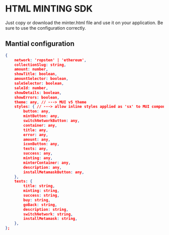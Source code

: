 # HTML MINTING SDK

Just copy or download the minter.html file and use it on your application. Be sure to use the configuration correctly.

## Mantial configuration

```json
{
    network: 'ropsten' | 'ethereum',
    collectionSlug: string,
    amount: number,
    showTitle: boolean,
    amountSelector: boolean,
    saleSelector: boolean,
    saleId: number,
    showDetails: boolean,
    showErrors: boolean,
    theme: any, // ---> MUI v5 theme
    styles: { // ---> allow inline styles applied as 'sx' to MUI components
        button: any,
        mintButton: any,
        switchNetworkButton: any,
        container: any,
        title: any,
        error: any,
        amount: any,
        iconButton: any,
        texts: any,
        success: any,
        minting: any,
        minterContainer: any,
        description: any,
        installMetamaskButton: any,
    },
    texts: {
        title: string,
        minting: string,
        success: string,
        buy: string,
        goBack: string,
        description: string,
        switchNetwork: string,
        installMetamask: string,
    },
};
```
